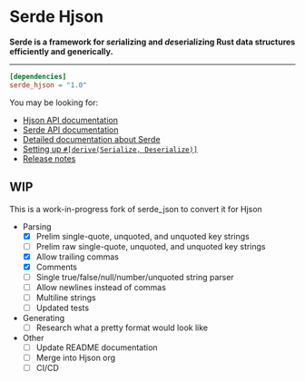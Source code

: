 # Serde Hjson

<!-- &emsp; [![Build Status]][travis] [![Latest Version]][crates.io] [![Rustc Version 1.37+]][rustc]

[Build Status]: https://img.shields.io/github/workflow/status/serde-rs/json/CI/master
[travis]: https://github.com/serde-rs/json/actions?query=branch%3Amaster
[Latest Version]: https://img.shields.io/crates/v/serde_hjson.svg
[crates.io]: https://crates.io/crates/serde\_json
[Rustc Version 1.37+]: https://img.shields.io/badge/rustc-1.37+-lightgray.svg
[rustc]: https://blog.rust-lang.org/2019/08/15/Rust-1.37.0.html -->

**Serde is a framework for *ser*ializing and *de*serializing Rust data structures efficiently and generically.**

---

```toml
[dependencies]
serde_hjson = "1.0"
```

You may be looking for:

- [Hjson API documentation](https://docs.serde.rs/serde_hjson/)
- [Serde API documentation](https://docs.serde.rs/serde/)
- [Detailed documentation about Serde](https://serde.rs/)
- [Setting up `#[derive(Serialize, Deserialize)]`](https://serde.rs/derive.html)
- [Release notes](https://github.com/hjson/hjson-rust/releases)

## WIP
This is a work-in-progress fork of serde_json to convert it for Hjson

* Parsing
    * [x] Prelim single-quote, unquoted, and unquoted key strings
    * [ ] Prelim raw single-quote, unquoted, and unquoted key strings
    * [x] Allow trailing commas
    * [x] Comments
    * [ ] Single true/false/null/number/unquoted string parser
    * [ ] Allow newlines instead of commas
    * [ ] Multiline strings
    * [ ] Updated tests
* Generating
    * [ ] Research what a pretty format would look like
* Other
    * [ ] Update README documentation
    * [ ] Merge into Hjson org
    * [ ] CI/CD

<!--
JSON is a ubiquitous open-standard format that uses human-readable text to
transmit data objects consisting of key-value pairs.

```json
{
    "name": "John Doe",
    "age": 43,
    "address": {
        "street": "10 Downing Street",
        "city": "London"
    },
    "phones": [
        "+44 1234567",
        "+44 2345678"
    ]
}
```

There are three common ways that you might find yourself needing to work
with JSON data in Rust.

 - **As text data.** An unprocessed string of JSON data that you receive on
   an HTTP endpoint, read from a file, or prepare to send to a remote
   server.
 - **As an untyped or loosely typed representation.** Maybe you want to
   check that some JSON data is valid before passing it on, but without
   knowing the structure of what it contains. Or you want to do very basic
   manipulations like insert a key in a particular spot.
 - **As a strongly typed Rust data structure.** When you expect all or most
   of your data to conform to a particular structure and want to get real
   work done without JSON's loosey-goosey nature tripping you up.

Serde JSON provides efficient, flexible, safe ways of converting data
between each of these representations.

## Operating on untyped JSON values

Any valid JSON data can be manipulated in the following recursive enum
representation. This data structure is [`serde_hjson::Value`][value].

```rust
enum Value {
    Null,
    Bool(bool),
    Number(Number),
    String(String),
    Array(Vec<Value>),
    Object(Map<String, Value>),
}
```

A string of JSON data can be parsed into a `serde_hjson::Value` by the
[`serde_hjson::from_str`][from_str] function. There is also
[`from_slice`][from_slice] for parsing from a byte slice &[u8] and
[`from_reader`][from_reader] for parsing from any `io::Read` like a File or
a TCP stream.

<a href="https://play.rust-lang.org/?edition=2018&gist=d69d8e3156d4bb81c4461b60b772ab72" target="_blank">
<img align="right" width="50" src="https://raw.githubusercontent.com/serde-rs/serde-rs.github.io/master/img/run.png">
</a>

```rust
use serde_hjson::{Result, Value};

fn untyped_example() -> Result<()> {
    // Some JSON input data as a &str. Maybe this comes from the user.
    let data = r#"
        {
            "name": "John Doe",
            "age": 43,
            "phones": [
                "+44 1234567",
                "+44 2345678"
            ]
        }"#;

    // Parse the string of data into serde_hjson::Value.
    let v: Value = serde_hjson::from_str(data)?;

    // Access parts of the data by indexing with square brackets.
    println!("Please call {} at the number {}", v["name"], v["phones"][0]);

    Ok(())
}
```

The result of square bracket indexing like `v["name"]` is a borrow of the data
at that index, so the type is `&Value`. A JSON map can be indexed with string
keys, while a JSON array can be indexed with integer keys. If the type of the
data is not right for the type with which it is being indexed, or if a map does
not contain the key being indexed, or if the index into a vector is out of
bounds, the returned element is `Value::Null`.

When a `Value` is printed, it is printed as a JSON string. So in the code above,
the output looks like `Please call "John Doe" at the number "+44 1234567"`. The
quotation marks appear because `v["name"]` is a `&Value` containing a JSON
string and its JSON representation is `"John Doe"`. Printing as a plain string
without quotation marks involves converting from a JSON string to a Rust string
with [`as_str()`] or avoiding the use of `Value` as described in the following
section.

[`as_str()`]: https://docs.serde.rs/serde_hjson/enum.Value.html#method.as_str

The `Value` representation is sufficient for very basic tasks but can be tedious
to work with for anything more significant. Error handling is verbose to
implement correctly, for example imagine trying to detect the presence of
unrecognized fields in the input data. The compiler is powerless to help you
when you make a mistake, for example imagine typoing `v["name"]` as `v["nmae"]`
in one of the dozens of places it is used in your code.

## Parsing JSON as strongly typed data structures

Serde provides a powerful way of mapping JSON data into Rust data structures
largely automatically.

<a href="https://play.rust-lang.org/?edition=2018&gist=15cfab66d38ff8a15a9cf1d8d897ac68" target="_blank">
<img align="right" width="50" src="https://raw.githubusercontent.com/serde-rs/serde-rs.github.io/master/img/run.png">
</a>

```rust
use serde::{Deserialize, Serialize};
use serde_hjson::Result;

#[derive(Serialize, Deserialize)]
struct Person {
    name: String,
    age: u8,
    phones: Vec<String>,
}

fn typed_example() -> Result<()> {
    // Some JSON input data as a &str. Maybe this comes from the user.
    let data = r#"
        {
            "name": "John Doe",
            "age": 43,
            "phones": [
                "+44 1234567",
                "+44 2345678"
            ]
        }"#;

    // Parse the string of data into a Person object. This is exactly the
    // same function as the one that produced serde_hjson::Value above, but
    // now we are asking it for a Person as output.
    let p: Person = serde_hjson::from_str(data)?;

    // Do things just like with any other Rust data structure.
    println!("Please call {} at the number {}", p.name, p.phones[0]);

    Ok(())
}
```

This is the same `serde_hjson::from_str` function as before, but this time we
assign the return value to a variable of type `Person` so Serde will
automatically interpret the input data as a `Person` and produce informative
error messages if the layout does not conform to what a `Person` is expected
to look like.

Any type that implements Serde's `Deserialize` trait can be deserialized
this way. This includes built-in Rust standard library types like `Vec<T>`
and `HashMap<K, V>`, as well as any structs or enums annotated with
`#[derive(Deserialize)]`.

Once we have `p` of type `Person`, our IDE and the Rust compiler can help us
use it correctly like they do for any other Rust code. The IDE can
autocomplete field names to prevent typos, which was impossible in the
`serde_hjson::Value` representation. And the Rust compiler can check that
when we write `p.phones[0]`, then `p.phones` is guaranteed to be a
`Vec<String>` so indexing into it makes sense and produces a `String`.

The necessary setup for using Serde's derive macros is explained on the *[Using
derive]* page of the Serde site.

[Using derive]: https://serde.rs/derive.html

## Constructing JSON values

Serde JSON provides a [`json!` macro][macro] to build `serde_hjson::Value`
objects with very natural JSON syntax.

<a href="https://play.rust-lang.org/?edition=2018&gist=6ccafad431d72b62e77cc34c8e879b24" target="_blank">
<img align="right" width="50" src="https://raw.githubusercontent.com/serde-rs/serde-rs.github.io/master/img/run.png">
</a>

```rust
use serde_hjson::json;

fn main() {
    // The type of `john` is `serde_hjson::Value`
    let john = json!({
        "name": "John Doe",
        "age": 43,
        "phones": [
            "+44 1234567",
            "+44 2345678"
        ]
    });

    println!("first phone number: {}", john["phones"][0]);

    // Convert to a string of JSON and print it out
    println!("{}", john.to_string());
}
```

The `Value::to_string()` function converts a `serde_hjson::Value` into a
`String` of JSON text.

One neat thing about the `json!` macro is that variables and expressions can
be interpolated directly into the JSON value as you are building it. Serde
will check at compile time that the value you are interpolating is able to
be represented as JSON.

<a href="https://play.rust-lang.org/?edition=2018&gist=f9101a6e61dfc9e02c6a67f315ed24f2" target="_blank">
<img align="right" width="50" src="https://raw.githubusercontent.com/serde-rs/serde-rs.github.io/master/img/run.png">
</a>

```rust
let full_name = "John Doe";
let age_last_year = 42;

// The type of `john` is `serde_hjson::Value`
let john = json!({
    "name": full_name,
    "age": age_last_year + 1,
    "phones": [
        format!("+44 {}", random_phone())
    ]
});
```

This is amazingly convenient but we have the problem we had before with
`Value` which is that the IDE and Rust compiler cannot help us if we get it
wrong. Serde JSON provides a better way of serializing strongly-typed data
structures into JSON text.

## Creating JSON by serializing data structures

A data structure can be converted to a JSON string by
[`serde_hjson::to_string`][to_string]. There is also
[`serde_hjson::to_vec`][to_vec] which serializes to a `Vec<u8>` and
[`serde_hjson::to_writer`][to_writer] which serializes to any `io::Write`
such as a File or a TCP stream.

<a href="https://play.rust-lang.org/?edition=2018&gist=3472242a08ed2ff88a944f2a2283b0ee" target="_blank">
<img align="right" width="50" src="https://raw.githubusercontent.com/serde-rs/serde-rs.github.io/master/img/run.png">
</a>

```rust
use serde::{Deserialize, Serialize};
use serde_hjson::Result;

#[derive(Serialize, Deserialize)]
struct Address {
    street: String,
    city: String,
}

fn print_an_address() -> Result<()> {
    // Some data structure.
    let address = Address {
        street: "10 Downing Street".to_owned(),
        city: "London".to_owned(),
    };

    // Serialize it to a JSON string.
    let j = serde_hjson::to_string(&address)?;

    // Print, write to a file, or send to an HTTP server.
    println!("{}", j);

    Ok(())
}
```

Any type that implements Serde's `Serialize` trait can be serialized this
way. This includes built-in Rust standard library types like `Vec<T>` and
`HashMap<K, V>`, as well as any structs or enums annotated with
`#[derive(Serialize)]`.

## Performance

It is fast. You should expect in the ballpark of 500 to 1000 megabytes per
second deserialization and 600 to 900 megabytes per second serialization,
depending on the characteristics of your data. This is competitive with the
fastest C and C++ JSON libraries or even 30% faster for many use cases.
Benchmarks live in the [serde-rs/json-benchmark] repo.

[serde-rs/json-benchmark]: https://github.com/serde-rs/json-benchmark

## Getting help

Serde is one of the most widely used Rust libraries so any place that Rustaceans
congregate will be able to help you out. For chat, consider trying the
[#general] or [#beginners] channels of the unofficial community Discord, the
[#rust-usage] channel of the official Rust Project Discord, or the
[#general][zulip] stream in Zulip. For asynchronous, consider the [\[rust\] tag
on StackOverflow][stackoverflow], the [/r/rust] subreddit which has a pinned
weekly easy questions post, or the Rust [Discourse forum][discourse]. It's
acceptable to file a support issue in this repo but they tend not to get as many
eyes as any of the above and may get closed without a response after some time.

[#general]: https://discord.com/channels/273534239310479360/274215136414400513
[#beginners]: https://discord.com/channels/273534239310479360/273541522815713281
[#rust-usage]: https://discord.com/channels/442252698964721669/443150878111694848
[zulip]: https://rust-lang.zulipchat.com/#narrow/stream/122651-general
[stackoverflow]: https://stackoverflow.com/questions/tagged/rust
[/r/rust]: https://www.reddit.com/r/rust
[discourse]: https://users.rust-lang.org

## No-std support

As long as there is a memory allocator, it is possible to use serde_hjson without
the rest of the Rust standard library. Disable the default "std" feature and
enable the "alloc" feature:

```toml
[dependencies]
serde_hjson = { version = "1.0", default-features = false, features = ["alloc"] }
```

For JSON support in Serde without a memory allocator, please see the
[`serde-json-core`] crate.

[`serde-json-core`]: https://japaric.github.io/serde-json-core/serde_hjson_core/

[value]: https://docs.serde.rs/serde_hjson/value/enum.Value.html
[from_str]: https://docs.serde.rs/serde_hjson/de/fn.from_str.html
[from_slice]: https://docs.serde.rs/serde_hjson/de/fn.from_slice.html
[from_reader]: https://docs.serde.rs/serde_hjson/de/fn.from_reader.html
[to_string]: https://docs.serde.rs/serde_hjson/ser/fn.to_string.html
[to_vec]: https://docs.serde.rs/serde_hjson/ser/fn.to_vec.html
[to_writer]: https://docs.serde.rs/serde_hjson/ser/fn.to_writer.html
[macro]: https://docs.serde.rs/serde_hjson/macro.json.html

<br>

#### License

<sup>
Licensed under either of <a href="LICENSE-APACHE">Apache License, Version
2.0</a> or <a href="LICENSE-MIT">MIT license</a> at your option.
</sup>

<br>

<sub>
Unless you explicitly state otherwise, any contribution intentionally submitted
for inclusion in this crate by you, as defined in the Apache-2.0 license, shall
be dual licensed as above, without any additional terms or conditions.
</sub>
-->
